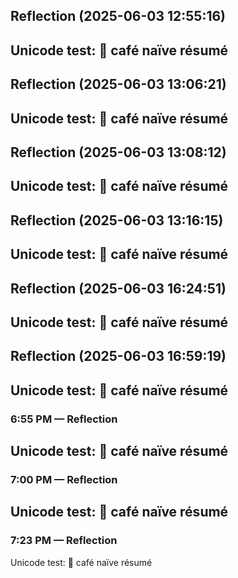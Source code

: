 

## Reflection (2025-06-03 12:55:16)

Unicode test: 🎉 café naïve résumé
---


## Reflection (2025-06-03 13:06:21)

Unicode test: 🎉 café naïve résumé
---


## Reflection (2025-06-03 13:08:12)

Unicode test: 🎉 café naïve résumé
---


## Reflection (2025-06-03 13:16:15)

Unicode test: 🎉 café naïve résumé
---


## Reflection (2025-06-03 16:24:51)

Unicode test: 🎉 café naïve résumé
---


## Reflection (2025-06-03 16:59:19)

Unicode test: 🎉 café naïve résumé
---


### 6:55 PM — Reflection

Unicode test: 🎉 café naïve résumé
---


### 7:00 PM — Reflection

Unicode test: 🎉 café naïve résumé
---


### 7:23 PM — Reflection

Unicode test: 🎉 café naïve résumé